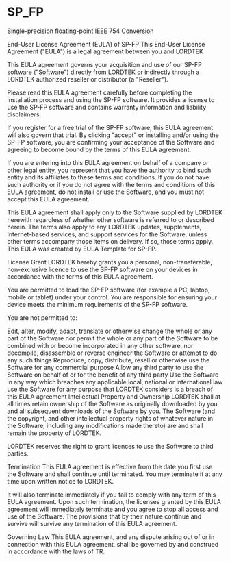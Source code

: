 # SP_FP

Single-precision floating-point
IEEE 754
Conversion


End-User License Agreement (EULA) of SP-FP
This End-User License Agreement ("EULA") is a legal agreement between you and LORDTEK

This EULA agreement governs your acquisition and use of our SP-FP software ("Software") directly from LORDTEK or indirectly through a LORDTEK authorized reseller or distributor (a "Reseller").

Please read this EULA agreement carefully before completing the installation process and using the SP-FP software. It provides a license to use the SP-FP software and contains warranty information and liability disclaimers.

If you register for a free trial of the SP-FP software, this EULA agreement will also govern that trial. By clicking "accept" or installing and/or using the SP-FP software, you are confirming your acceptance of the Software and agreeing to become bound by the terms of this EULA agreement.

If you are entering into this EULA agreement on behalf of a company or other legal entity, you represent that you have the authority to bind such entity and its affiliates to these terms and conditions. If you do not have such authority or if you do not agree with the terms and conditions of this EULA agreement, do not install or use the Software, and you must not accept this EULA agreement.

This EULA agreement shall apply only to the Software supplied by LORDTEK herewith regardless of whether other software is referred to or described herein. The terms also apply to any LORDTEK updates, supplements, Internet-based services, and support services for the Software, unless other terms accompany those items on delivery. If so, those terms apply. This EULA was created by EULA Template for SP-FP.

License Grant
LORDTEK hereby grants you a personal, non-transferable, non-exclusive licence to use the SP-FP software on your devices in accordance with the terms of this EULA agreement.

You are permitted to load the SP-FP software (for example a PC, laptop, mobile or tablet) under your control. You are responsible for ensuring your device meets the minimum requirements of the SP-FP software.

You are not permitted to:

Edit, alter, modify, adapt, translate or otherwise change the whole or any part of the Software nor permit the whole or any part of the Software to be combined with or become incorporated in any other software, nor decompile, disassemble or reverse engineer the Software or attempt to do any such things
Reproduce, copy, distribute, resell or otherwise use the Software for any commercial purpose
Allow any third party to use the Software on behalf of or for the benefit of any third party
Use the Software in any way which breaches any applicable local, national or international law
use the Software for any purpose that LORDTEK considers is a breach of this EULA agreement
Intellectual Property and Ownership
LORDTEK shall at all times retain ownership of the Software as originally downloaded by you and all subsequent downloads of the Software by you. The Software (and the copyright, and other intellectual property rights of whatever nature in the Software, including any modifications made thereto) are and shall remain the property of LORDTEK.

LORDTEK reserves the right to grant licences to use the Software to third parties.

Termination
This EULA agreement is effective from the date you first use the Software and shall continue until terminated. You may terminate it at any time upon written notice to LORDTEK.

It will also terminate immediately if you fail to comply with any term of this EULA agreement. Upon such termination, the licenses granted by this EULA agreement will immediately terminate and you agree to stop all access and use of the Software. The provisions that by their nature continue and survive will survive any termination of this EULA agreement.

Governing Law
This EULA agreement, and any dispute arising out of or in connection with this EULA agreement, shall be governed by and construed in accordance with the laws of TR.
